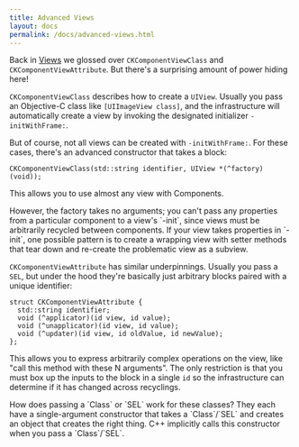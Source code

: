 ```yaml
---
title: Advanced Views
layout: docs
permalink: /docs/advanced-views.html
---
```

Back in [Views](docs/views) we glossed over `CKComponentViewClass` and `CKComponentViewAttribute`. But there's a surprising amount of power hiding here!

`CKComponentViewClass` describes how to create a `UIView`. Usually you pass an Objective-C class like `[UIImageView class]`, and the infrastructure will automatically create a view by invoking the designated initializer `-initWithFrame:`.

But of course, not all views can be created with `-initWithFrame:`. For these cases, there's an advanced constructor that takes a block:

```objc++
CKComponentViewClass(std::string identifier, UIView *(^factory)(void));
```

This allows you to use almost any view with Components. 

<div class="note-important">
  <p> 
    However, the factory takes no arguments; you can't pass any properties from a particular component to a view's `-init`, since views must be arbitrarily recycled between components. If your view takes properties in `-init`, one possible pattern is to create a wrapping view with setter methods that tear down and re-create the problematic view as a subview.
  </p>
</div>

`CKComponentViewAttribute` has similar underpinnings. Usually you pass a `SEL`, but under the hood they're basically just arbitrary blocks paired with a unique identifier:

```objc++
struct CKComponentViewAttribute {
  std::string identifier;
  void (^applicator)(id view, id value);
  void (^unapplicator)(id view, id value);
  void (^updater)(id view, id oldValue, id newValue);
};
```

This allows you to express arbitrarily complex operations on the view, like "call this method with these N arguments". The only restriction is that you must box up the inputs to the block in a single `id` so the infrastructure can determine if it has changed across recyclings.

<div class="note">
  <p> 
    How does passing a `Class` or `SEL` work for these classes? They each have a single-argument constructor that takes a `Class`/`SEL` and creates an object that creates the right thing. C++ implicitly calls this constructor when you pass a `Class`/`SEL`.
  </p>
</div>
